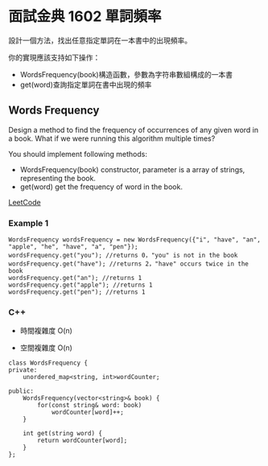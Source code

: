 # 面試金典 1602 單詞頻率

設計一個方法，找出任意指定單詞在一本書中的出現頻率。

你的實現應該支持如下操作：

* WordsFrequency(book)構造函數，參數為字符串數組構成的一本書
* get(word)查詢指定單詞在書中出現的頻率
 
##  Words Frequency

Design a method to find the frequency of occurrences of any given word in a book. What if we were running this algorithm multiple times?

You should implement following methods:

* WordsFrequency(book) constructor, parameter is a array of strings, representing the book.
* get(word) get the frequency of word in the book. 

[LeetCode](https://leetcode-cn.com/problems/words-frequency-lcci/)


### Example 1

```
WordsFrequency wordsFrequency = new WordsFrequency({"i", "have", "an", "apple", "he", "have", "a", "pen"});
wordsFrequency.get("you"); //returns 0，"you" is not in the book
wordsFrequency.get("have"); //returns 2，"have" occurs twice in the book
wordsFrequency.get("an"); //returns 1
wordsFrequency.get("apple"); //returns 1
wordsFrequency.get("pen"); //returns 1

```

### C++ 

* 時間複雜度 O(n)

* 空間複雜度 O(n)

```
class WordsFrequency {
private:
    unordered_map<string, int>wordCounter;

public:
    WordsFrequency(vector<string>& book) {
        for(const string& word: book)
            wordCounter[word]++;
    }
    
    int get(string word) {
        return wordCounter[word];
    }
};
```
